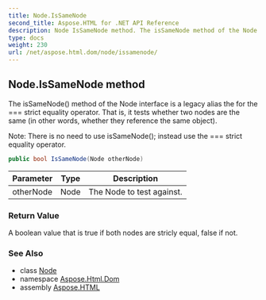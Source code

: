 ```yaml
---
title: Node.IsSameNode
second_title: Aspose.HTML for .NET API Reference
description: Node IsSameNode method. The isSameNode method of the Node interface is a legacy alias the for the  strict equality operator. That is it tests whether two nodes are the same in other words whether they reference the same object
type: docs
weight: 230
url: /net/aspose.html.dom/node/issamenode/
---
```

## Node.IsSameNode method

The isSameNode() method of the Node interface is a legacy alias the for the === strict equality operator. That is, it tests whether two nodes are the same (in other words, whether they reference the same object).

Note: There is no need to use isSameNode(); instead use the === strict equality operator.

```csharp
public bool IsSameNode(Node otherNode)
```

| Parameter | Type | Description |
| --- | --- | --- |
| otherNode | Node | The Node to test against. |

### Return Value

A boolean value that is true if both nodes are stricly equal, false if not.

### See Also

* class [Node](../)
* namespace [Aspose.Html.Dom](../../../aspose.html.dom/)
* assembly [Aspose.HTML](../../../)

